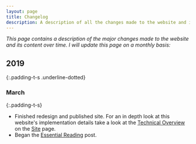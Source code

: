 ```yaml
---
layout: page
title: Changelog
description: A description of all the changes made to the website and its content over time.
---
```


*This page contains a description of the major changes made to the website and its content over time.*
*I will update this page on a monthly basis:*

## 2019
{:.padding-t-s .underline-dotted}

### March
{:.padding-t-s}

* Finished redesign and published site. For an in depth look at this website's implementation 
  details take a look at the <a href="">Technical Overview</a> on the <a href="/site">Site</a> page.
* Began the <a href="/posts/essential-reading">Essential Reading</a> post.